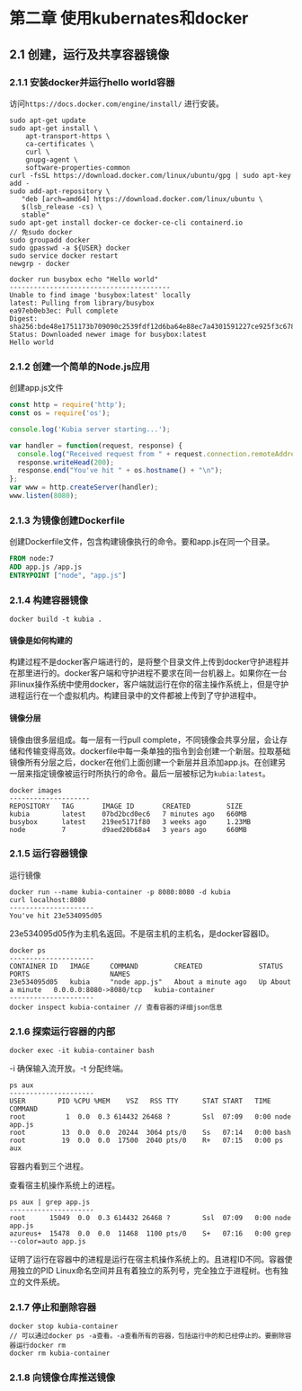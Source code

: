# 第二章 使用kubernates和docker

## 2.1 创建，运行及共享容器镜像

### 2.1.1 安装docker并运行hello world容器

访问`https://docs.docker.com/engine/install/` 进行安装。

```shell
sudo apt-get update
sudo apt-get install \
    apt-transport-https \
    ca-certificates \
    curl \
    gnupg-agent \
    software-properties-common
curl -fsSL https://download.docker.com/linux/ubuntu/gpg | sudo apt-key add -
sudo add-apt-repository \
   "deb [arch=amd64] https://download.docker.com/linux/ubuntu \
   $(lsb_release -cs) \
   stable"
sudo apt-get install docker-ce docker-ce-cli containerd.io
// 免sudo docker
sudo groupadd docker
sudo gpasswd -a ${USER} docker
sudo service docker restart
newgrp - docker
```

```shell
docker run busybox echo "Hello world"
----------------------------------------
Unable to find image 'busybox:latest' locally
latest: Pulling from library/busybox
ea97eb0eb3ec: Pull complete 
Digest: sha256:bde48e1751173b709090c2539fdf12d6ba64e88ec7a4301591227ce925f3c678
Status: Downloaded newer image for busybox:latest
Hello world
```

### 2.1.2 创建一个简单的Node.js应用

创建app.js文件

```javascript
const http = require('http');
const os = require('os');

console.log('Kubia server starting...');

var handler = function(request, response) {
  console.log("Received request from " + request.connection.remoteAddress);
  response.writeHead(200);
  response.end("You've hit " + os.hostname() + "\n");
};
var www = http.createServer(handler);
www.listen(8080);
```

### 2.1.3 为镜像创建Dockerfile

创建Dockerfile文件，包含构建镜像执行的命令。要和app.js在同一个目录。

```dockerfile
FROM node:7
ADD app.js /app.js
ENTRYPOINT ["node", "app.js"]
```

### 2.1.4 构建容器镜像

```shell
docker build -t kubia .
```

#### 镜像是如何构建的

构建过程不是docker客户端进行的，是将整个目录文件上传到docker守护进程并在那里进行的。docker客户端和守护进程不要求在同一台机器上。如果你在一台非linux操作系统中使用docker，客户端就运行在你的宿主操作系统上，但是守护进程运行在一个虚拟机内。构建目录中的文件都被上传到了守护进程中。

#### 镜像分层

镜像由很多层组成。每一层有一行pull complete，不同镜像会共享分层，会让存储和传输变得高效。dockerfile中每一条单独的指令到会创建一个新层。拉取基础镜像所有分层之后，docker在他们上面创建一个新层并且添加app.js。在创建另一层来指定镜像被运行时所执行的命令。最后一层被标记为`kubia:latest`。

```shell
docker images
--------------------
REPOSITORY   TAG       IMAGE ID       CREATED         SIZE
kubia        latest    07bd2bcd0ec6   7 minutes ago   660MB
busybox      latest    219ee5171f80   3 weeks ago     1.23MB
node         7         d9aed20b68a4   3 years ago     660MB
```

### 2.1.5 运行容器镜像

运行镜像

```shell
docker run --name kubia-container -p 8080:8080 -d kubia
curl localhost:8080
---------------------
You've hit 23e534095d05
```

23e534095d05作为主机名返回。不是宿主机的主机名，是docker容器ID。

```shell
docker ps
---------------------
CONTAINER ID   IMAGE     COMMAND         CREATED              STATUS              PORTS                    NAMES
23e534095d05   kubia     "node app.js"   About a minute ago   Up About a minute   0.0.0.0:8080->8080/tcp   kubia-container
---------------------
docker inspect kubia-container // 查看容器的详细json信息
```

### 2.1.6 探索运行容器的内部

```shell
docker exec -it kubia-container bash
```

-i 确保输入流开放。-t 分配终端。

```shell
ps aux
---------------------
USER        PID %CPU %MEM    VSZ   RSS TTY      STAT START   TIME COMMAND
root          1  0.0  0.3 614432 26468 ?        Ssl  07:09   0:00 node app.js
root         13  0.0  0.0  20244  3064 pts/0    Ss   07:14   0:00 bash
root         19  0.0  0.0  17500  2040 pts/0    R+   07:15   0:00 ps aux
```

容器内看到三个进程。

查看宿主机操作系统上的进程。

```shell
ps aux | grep app.js
---------------------
root      15049  0.0  0.3 614432 26468 ?        Ssl  07:09   0:00 node app.js
azureus+  15478  0.0  0.0  11468  1100 pts/0    S+   07:16   0:00 grep --color=auto app.js
```

证明了运行在容器中的进程是运行在宿主机操作系统上的。且进程ID不同。容器使用独立的PID Linux命名空间并且有着独立的系列号，完全独立于进程树。也有独立的文件系统。

### 2.1.7 停止和删除容器

```shell
docker stop kubia-container
// 可以通过docker ps -a查看。-a查看所有的容器，包括运行中的和已经停止的。要删除容器运行docker rm
docker rm kubia-container
```

### 2.1.8 向镜像仓库推送镜像

